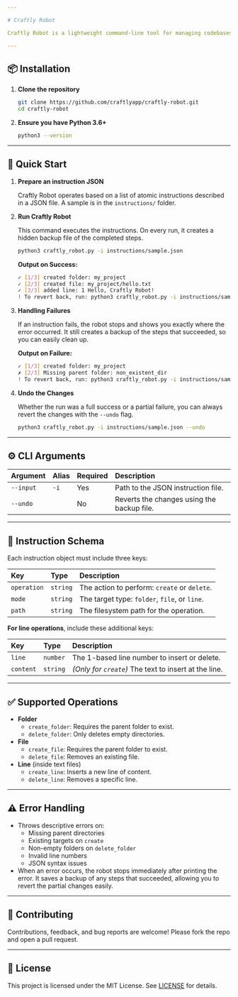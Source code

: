 ```yaml
---

# Craftly Robot

Craftly Robot is a lightweight command-line tool for managing codebases at scale. Need to set up project structure, or edit and modify files in a large codebase? Just describe it in a JSON file, and let Craftly Robot handle it for you. All operations are fully reversible with a single command.

---
```


## 📦 Installation

1.  **Clone the repository**

    ```bash
    git clone https://github.com/craftlyapp/craftly-robot.git
    cd craftly-robot
    ```
2.  **Ensure you have Python 3.6+**

    ```bash
    python3 --version
    ```

---

## 🚀 Quick Start

1.  **Prepare an instruction JSON**

    Craftly Robot operates based on a list of atomic instructions described in a JSON file. A sample is in the `instructions/` folder.

2.  **Run Craftly Robot**

    This command executes the instructions. On every run, it creates a hidden backup file of the completed steps.

    ```bash
    python3 craftly_robot.py -i instructions/sample.json
    ```

    **Output on Success:**
    ```bash
    ✓ [1/3] created folder: my_project
    ✓ [2/3] created file: my_project/hello.txt
    ✓ [3/3] added line: 1 Hello, Craftly Robot!
    ! To revert back, run: python3 craftly_robot.py -i instructions/sample.json --undo
    ```

3.  **Handling Failures**

    If an instruction fails, the robot stops and shows you exactly where the error occurred. It still creates a backup of the steps that succeeded, so you can easily clean up.

    **Output on Failure:**
    ```bash
    ✓ [1/3] created folder: my_project
    ✗ [2/3] Missing parent folder: non_existent_dir
    ! To revert back, run: python3 craftly_robot.py -i instructions/sample.json --undo
    ```

4.  **Undo the Changes**

    Whether the run was a full success or a partial failure, you can always revert the changes with the `--undo` flag.

    ```bash
    python3 craftly_robot.py -i instructions/sample.json --undo
    ```

---

## ⚙️ CLI Arguments

| Argument  | Alias | Required | Description                                |
| :-------- | :---- | :------- | :----------------------------------------- |
| `--input` | `-i`  | Yes      | Path to the JSON instruction file.         |
| `--undo`  |       | No       | Reverts the changes using the backup file. |

---

## 🔧 Instruction Schema

Each instruction object must include three keys:

| Key         | Type     | Description                                  |
| :---------- | :------- | :------------------------------------------- |
| `operation` | `string` | The action to perform: `create` or `delete`. |
| `mode`      | `string` | The target type: `folder`, `file`, or `line`. |
| `path`      | `string` | The filesystem path for the operation.       |

**For line operations**, include these additional keys:

| Key       | Type     | Description                                           |
| :-------- | :------- | :---------------------------------------------------- |
| `line`    | `number` | The 1-based line number to insert or delete.          |
| `content` | `string` | *(Only for `create`)* The text to insert at the line. |

---

## ✅ Supported Operations

*   **Folder**
    *   `create_folder`: Requires the parent folder to exist.
    *   `delete_folder`: Only deletes empty directories.
*   **File**
    *   `create_file`: Requires the parent folder to exist.
    *   `delete_file`: Removes an existing file.
*   **Line** (inside text files)
    *   `create_line`: Inserts a new line of content.
    *   `delete_line`: Removes a specific line.

---

## ⚠️ Error Handling

*   Throws descriptive errors on:
    *   Missing parent directories
    *   Existing targets on `create`
    *   Non-empty folders on `delete_folder`
    *   Invalid line numbers
    *   JSON syntax issues
*   When an error occurs, the robot stops immediately after printing the error. It saves a backup of any steps that succeeded, allowing you to revert the partial changes easily.

---

## 🤝 Contributing

Contributions, feedback, and bug reports are welcome! Please fork the repo and open a pull request.

---

## 📄 License

This project is licensed under the MIT License. See [LICENSE](LICENSE) for details.
